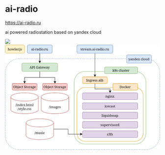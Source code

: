 # ai-radio

https://ai-radio.ru

ai powered radiostation based on yandex cloud

![](./controllers_brief.svg)
<img src="./docs/ai-radio.drawio.svg#1">
